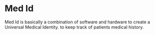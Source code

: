 # Med Id
Med Id is basically a combination of software and hardware to create a Universal Medical Identity. to keep track of patients medical history.
